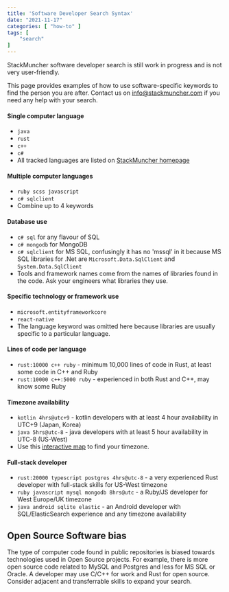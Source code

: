 ```yaml
---
title: 'Software Developer Search Syntax'
date: "2021-11-17"
categories: [ "how-to" ]
tags: [
    "search"
]
---
```


StackMuncher software developer search is still work in progress and is not very user-friendly.

This page provides examples of how to use software-specific keywords to find the person you are after. Contact us on info@stackmuncher.com if you need any help with your search.

#### Single computer language
* `java`
* `rust`
* `c++`
* `c#`
* All tracked languages are listed on [StackMuncher homepage](/)

#### Multiple computer languages
* `ruby scss javascript`
* `c# sqlclient`
* Combine up to 4 keywords

#### Database use
* `c# sql` for any flavour of SQL
* `c# mongodb` for MongoDB
* `c# sqlclient` for MS SQL, confusingly it has no 'mssql' in it because MS SQL libraries for .Net are `Microsoft.Data.SqlClient` and `System.Data.SqlClient`
* Tools and framework names come from the names of libraries found in the code. Ask your engineers what libraries they use.

#### Specific technology or framework use
* `microsoft.entityframeworkcore`
* `react-native`
* The language keyword was omitted here because libraries are usually specific to a particular language.

#### Lines of code per language
* `rust:10000 c++ ruby` - minimum 10,000 lines of code in Rust, at least some code in C++ and Ruby
* `rust:10000 c++:5000 ruby` - experienced in both Rust and C++, may know some Ruby

#### Timezone availability
* `kotlin 4hrs@utc+9` - kotlin developers with at least 4 hour availability in UTC+9 (Japan, Korea)
* `java 5hrs@utc-8` - java developers with at least 5 hour availability in UTC-8 (US-West)
* Use this [interactive map](https://www.timeanddate.com/time/map/) to find your timezone.

#### Full-stack developer
* `rust:20000 typescript postgres 4hrs@utc-8` - a very experienced Rust developer with full-stack skills for US-West timezone
* `ruby javascript mysql mongodb 8hrs@utc` - a Ruby/JS developer for West Europe/UK timezone
* `java android sqlite elastic` - an Android developer with SQL/ElasticSearch experience and any timezone availability

## Open Source Software bias

The type of computer code found in public repositories is biased towards technologies used in Open Source projects. For example, there is more open source code related to MySQL and Postgres and less for MS SQL or Oracle. A developer may use C/C++ for work and Rust for open source. Consider adjacent and transferrable skills to expand your search. 

